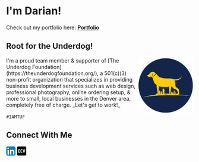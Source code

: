 # I'm Darian!


 Check out my portfolio here: **[Portfolio](https://www.dnocera.com/)**



## Root for the Underdog!
<img src="TUF_logo_circle_small.png" alt="TUF Logo" align="right" width=150>
I'm a proud team member & supporter of [The Underdog Foundation](https://theunderdogfoundation.org/), a 501(c)(3) non-profit organization that specializes in providing business development services such as web design, professional photography, online ordering setup, & more to small, local businesses in the Denver area, completely free of charge. _Let's get to work!_

`#IAMTUF`

## Connect With Me
[![linkedin](/linkedin.png)](https://www.linkedin.com/in/darian-nocera/) [![DEV](/dev.png)](https://dev.to/darnocer) 
